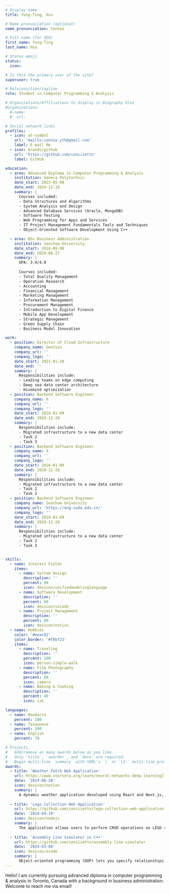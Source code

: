 ```yaml
---
# Display name
title: Yung-Ting, Hsu

# Name pronunciation (optional)
name_pronunciation: Connie

# Full name (for SEO)
first_name: Yung-Ting
last_name: Hsu

# Status emoji
status:
  icon:

# Is this the primary user of the site?
superuser: true

# Role/position/tagline
role: Student in Computer Programming & Analysis

# Organizations/Affiliations to display in Biography blox
#organizations:
  #-name: 
  #  url: 

# Social network links
profiles:
  - icon: at-symbol
    url: 'mailto:connie.yth@gmail.com'
    label: E-mail Me
  - icon: brands/github
    url: 'https://github.com/coniiiettn'
    label: GitHub

education:
  - area: Advanced Diploma in Computer Programming & Analysis
    institution: Seneca Polytechnic
    date_start: 2023-05-08
    date_end: 2024-12-18
    summary: |
      Courses included:
      - Data Structures and Algorithms
      - System Analysis and Design
      - Advanced Database Services (Oracle, MongoDB)
      - Software Testing
      - Web Programming for Apps and Services
      - IT Project Management Fundamentals Tools and Techniques
      - Object-Oriented Software Development Using C++

  - area: BSc Business Administration
    institution: Soochow University
    date_start: 2016-09-08
    date_end: 2020-06-27
    summary: |
      GPA: 3.4/4.0
      
      Courses included:
      - Total Quality Management
      - Operation Research
      - Accounting
      - Financial Management
      - Marketing Management
      - Information Management
      - Procurement Management
      - Introduction to Digital Finance
      - Mobile App Development
      - Strategic Management
      - Green Supply Chain
      - Business Model Innovation

work:
  - position: Director of Cloud Infrastructure
    company_name: GenCoin
    company_url: ''
    company_logo: ''
    date_start: 2021-01-20
    date_end: ''
    summary: |
      Responsibilities include:
      - Leading teams on edge computing
      - Deep sea data center architecture
      - Hivemind optimization
  - position: Backend Software Engineer
    company_name: X
    company_url: ''
    company_logo: ''
    date_start: 2016-01-09
    date_end: 2020-12-20
    summary: |
      Responsibilities include:
      - Migrated infrastructure to a new data center
      - Task 2
      - Task 3
  - position: Backend Software Engineer
    company_name: X
    company_url: ''
    company_logo: ''
    date_start: 2016-01-09
    date_end: 2020-12-20
    summary: |
      Responsibilities include:
      - Migrated infrastructure to a new data center
      - Task 2
      - Task 3
  - position: Backend Software Engineer
    company_name: Soochow University
    company_url: 'https://eng.suda.edu.cn/'
    company_logo: ''
    date_start: 2016-01-09
    date_end: 2020-12-20
    summary: |
      Responsibilities include:
      - Migrated infrastructure to a new data center
      - Task 2
      - Task 3


skills:
  - name: Interest Fields
    items:
      - name: System Design
        description: ''
        percent: 90
        icon: devicon/unifiedmodelinglanguage
      - name: Software Development
        description: ''
        percent: 80
        icon: devicon/vscode
      - name: Project Management
        description: ''
        percent: 60
        icon: devicon/notion
  - name: Hobbies
    color: '#eeac02'
    color_border: '#f0bf23'
    items:
      - name: Traveling
        description: ''
        percent: 100
        icon: person-simple-walk
      - name: Film Photography
        description: ''
        percent: 80
        icon: camera
      - name: Baking & Cooking
        description: ''
        percent: 40
        icon: cat

languages:
  - name: Mandarin
    percent: 100
  - name: Taiwanese
    percent: 100
  - name: English
    percent: 70

# Projects.
#   Add/remove as many awards below as you like.
#   Only `title`, `awarder`, and `date` are required.
#   Begin multi-line `summary` with YAML's `|` or `|2-` multi-line prefix and indent 2 spaces below.
awards:
  - title: 'Weather Fetch Web Application'
    url: https://www.coursera.org/learn/neural-networks-deep-learning](https://github.com/coniiiettn/weather-fetch-web-application)
    date: '2024-06-28'
    icon: devicon/notion
    summary: |
      A dynamic weather application developed using React and Next.js, integrated with the OpenWeatherMap API. The app allows users to search for weather information by city name, city ID, or their current location. It includes support for multiple languages and provides weather description in a user-friendly interface.
    
  - title: 'Lego Collection Web Application'
    url: https://github.com/coniiiettn/lego-collection-web-application
    date: '2024-04-19'
    icon: devicon/nodejs
    summary: |
      The application allows users to perform CRUD operations on LEGO sets, dynamically fetches and displays random quotes, and integrates responsive forms for intuitive data input.Explore and manage LEGO sets effortlessly with this dynamic web application.
    
  - title: 'Assembly Line Simulator in C++'
    url: https://github.com/coniiiettn/assembly-line-simulator
    date: '2024-03-08'
    icon: devicon/xcode
    summary: |
      Object-oriented programming (OOP) lets you specify relationships between functions and the objects that they can act on, helping you manage complexity in your code. This is an intermediate level course, providing an introduction to OOP, using the S3 and R6 systems. S3 is a great day-to-day R programming tool that simplifies some of the functions that you write. R6 is especially useful for industry-specific analyses, working with web APIs, and building GUIs.
---
```


Hello! I am currently pursuing advanced diploma in computer programming & analysis in Toronto, Canada with a background in business administration. Welcome to reach me via email! 
